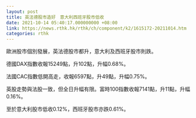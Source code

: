 ```yaml
---
layout: post
title: 英法德股市造好　意大利西班牙股市低收
date: 2021-10-14 05:40:17.000000000 +08:00
link: https://news.rthk.hk/rthk/ch/component/k2/1615172-20211014.htm
categories: rthk
---
```


歐洲股市個別發展，英法德股市都升，意大利及西班牙股市則跌。

德國DAX指數收報15249點，升102點，升幅0.68%。

法國CAC指數低開高走，收報6597點，升49點，升幅0.75%。

英股走勢與法股一致，但全日升幅有限。富時100指數收報7141點，升11點，升幅0.16%。

至於意大利股市低收0.12%，西班牙股市亦跌0.61%。
